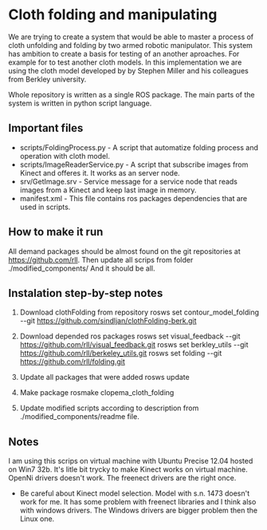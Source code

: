 Cloth folding and manipulating
==================================
We are trying to create a system that would be able to master a process of cloth unfolding and folding by two armed robotic manipulator. This system has ambition to create a basis for testing of an another aproaches. For example for to test another cloth models. In this implementation we are using the cloth model developed by by Stephen Miller and his colleagues from Berkley university.

Whole repository is written as a single ROS package. The main parts of the system is written in python script language.

Important files
-----------------------------------
* scripts/FoldingProcess.py - A script that automatize folding process and operation with cloth model.
* scripts/ImageReaderService.py - A script that subscribe images from Kinect and offeres it. It works as an server node.
* srv/GetImage.srv - Service message for a service node that reads images from a Kinect and keep last image in memory.
* manifest.xml - This file contains ros packages dependencies that are used in scripts.

How to make it run
-----------------------------------
All demand packages should be almost found on the git repositories at https://github.com/rll.
Then update all scrips from folder ./modified\_components/
And it should be all.


Instalation step-by-step notes
-----------------------------------
1) Download clothFolding from repository
    rosws set contour_model_folding --git https://github.com/sindljan/clothFolding-berk.git

2) Download depended ros packages
    rosws set visual_feedback --git https://github.com/rll/visual_feedback.git 
    rosws set berkley_utils --git https://github.com/rll/berkeley_utils.git
    rosws set folding --git https://github.com/rll/folding.git

3) Update all packages that were added
    rosws update

4) Make package
    rosmake clopema_cloth_folding

5) Update modified scripts according to description from ./modified\_components/readme file.



Notes
-----------------------------------
I am using this scrips on virtual machine with Ubuntu Precise 12.04 hosted on Win7 32b. It's litle bit trycky to make Kinect works on virtual machine. OpenNi drivers doesn't work. The freenect drivers are the right once. 
* Be careful about Kinect model selection. Model with s.n. 1473 doesn't work for me. It has some problem with freenect libraries and I think also with windows drivers. The Windows drivers are bigger problem then the Linux one.
